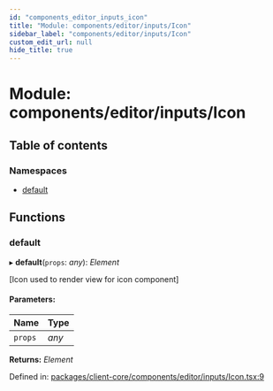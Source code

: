 ```yaml
---
id: "components_editor_inputs_icon"
title: "Module: components/editor/inputs/Icon"
sidebar_label: "components/editor/inputs/Icon"
custom_edit_url: null
hide_title: true
---
```


# Module: components/editor/inputs/Icon

## Table of contents

### Namespaces

- [default](components_editor_inputs_icon.default.md)

## Functions

### default

▸ **default**(`props`: *any*): *Element*

[Icon used to render view for icon component]

#### Parameters:

Name | Type |
:------ | :------ |
`props` | *any* |

**Returns:** *Element*

Defined in: [packages/client-core/components/editor/inputs/Icon.tsx:9](https://github.com/xr3ngine/xr3ngine/blob/66a84a950/packages/client-core/components/editor/inputs/Icon.tsx#L9)
